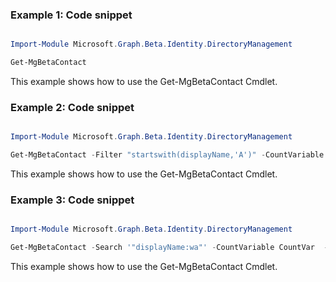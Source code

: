 ### Example 1: Code snippet

```powershell

Import-Module Microsoft.Graph.Beta.Identity.DirectoryManagement

Get-MgBetaContact

```
This example shows how to use the Get-MgBetaContact Cmdlet.

### Example 2: Code snippet

```powershell

Import-Module Microsoft.Graph.Beta.Identity.DirectoryManagement

Get-MgBetaContact -Filter "startswith(displayName,'A')" -CountVariable CountVar -Top 1 -Sort "displayName"  -ConsistencyLevel eventual 


```
This example shows how to use the Get-MgBetaContact Cmdlet.

### Example 3: Code snippet

```powershell

Import-Module Microsoft.Graph.Beta.Identity.DirectoryManagement

Get-MgBetaContact -Search '"displayName:wa"' -CountVariable CountVar  -ConsistencyLevel eventual 


```
This example shows how to use the Get-MgBetaContact Cmdlet.

